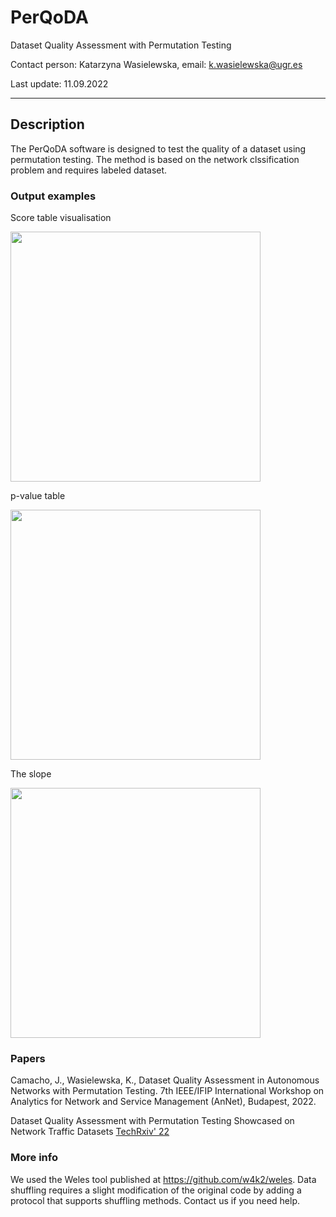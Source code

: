 # PerQoDA
Dataset Quality Assessment with Permutation Testing

Contact person: Katarzyna Wasielewska, email: k.wasielewska@ugr.es

Last update: 11.09.2022

<hr>

## Description

The PerQoDA software is designed to test the quality of a dataset using permutation testing. The method is based on the network clssification problem and requires labeled dataset.

### Output examples

Score table visualisation

<img src="https://user-images.githubusercontent.com/80593278/189529891-7bcf3b06-53f9-4689-8c5b-0acc9bbdea11.PNG" width="400">

p-value table

<img src="https://user-images.githubusercontent.com/80593278/189529899-114fec92-fa71-49ed-9c73-fae8e850dedf.PNG" width="400">

The slope

<img src="https://user-images.githubusercontent.com/80593278/189529420-f1892abe-808b-46bc-9242-e01973cab686.PNG" width="400">


### Papers

Camacho, J., Wasielewska, K., Dataset Quality Assessment in Autonomous Networks with Permutation Testing. 7th IEEE/IFIP International Workshop on Analytics for Network and Service Management (AnNet), Budapest, 2022. 

Dataset Quality Assessment with Permutation Testing Showcased on Network Traffic Datasets [TechRxiv' 22](https://www.techrxiv.org/articles/preprint/Dataset_Quality_Assessment_with_Permutation_Testing_Showcased_on_Network_Traffic_Datasets/20145539) 

### More info
We used the Weles tool published at https://github.com/w4k2/weles. Data shuffling requires a slight modification of the original code by adding a protocol that supports shuffling methods. Contact us if you need help.
